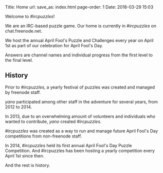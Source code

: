Title: Home
url:
save_as: index.html
page-order: 1
Date: 2018-03-29 15:03

Welcome to *#ircpuzzles*!

We are an IRC-based puzzle game. Our home is currently in *#ircpuzzles* on chat.freenode.net.

We host the annual April Fool's Puzzle and Challenges every year on April 1st as part of our celebration for April Fool's Day.

Answers are channel names and individual progress from the first level to the final level.

History
-------

Prior to *#ircpuzzles*, a yearly festival of puzzles was created and managed by freenode staff.

*yano* participated among other staff in the adventure for several years, from 2012 to 2014.

In 2013, due to an overwhelming amount of volunteers and individuals who wanted to contribute, *yano* created *#ircpuzzles*.

*#ircpuzzles* was created as a way to run and manage future April Fool's Day competitions from non-freenode staff.

In 2014, *#ircpuzzles* held its first annual April Fool's Day Puzzle Competition. And #ircpuzzles has been hosting a yearly competition every April 1st since then.

And the rest is history.
